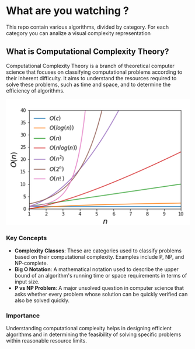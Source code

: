 # What are you watching ?
This repo contain various algorithms, divided by category.
For each category you can analize a visual complexity representation

## What is Computational Complexity Theory?

Computational Complexity Theory is a branch of theoretical computer science that focuses on classifying computational problems according to their inherent difficulty. It aims to understand the resources required to solve these problems, such as time and space, and to determine the efficiency of algorithms.

![Complexity Categories](./source/complexity_category.png)

### Key Concepts

- **Complexity Classes**: These are categories used to classify problems based on their computational complexity. Examples include P, NP, and NP-complete.
- **Big O Notation**: A mathematical notation used to describe the upper bound of an algorithm's running time or space requirements in terms of input size.
- **P vs NP Problem**: A major unsolved question in computer science that asks whether every problem whose solution can be quickly verified can also be solved quickly.

### Importance

Understanding computational complexity helps in designing efficient algorithms and in determining the feasibility of solving specific problems within reasonable resource limits.